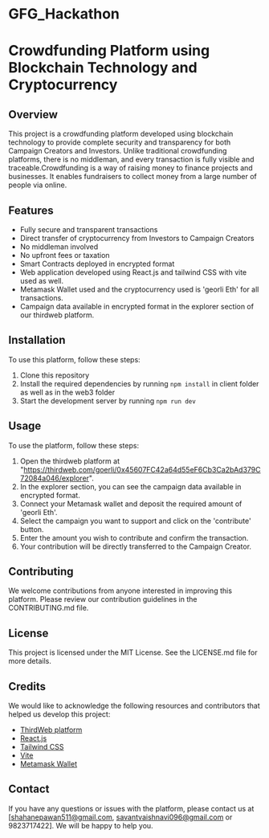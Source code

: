 # GFG_Hackathon

# Crowdfunding Platform using Blockchain Technology and Cryptocurrency

## Overview

This project is a crowdfunding platform developed using blockchain technology to provide complete security and transparency for both Campaign Creators and Investors. Unlike traditional crowdfunding platforms, there is no middleman, and every transaction is fully visible and traceable.Crowdfunding is a way of raising money to finance projects and businesses. It enables fundraisers to collect money from a large number of people via online.

## Features

- Fully secure and transparent transactions
- Direct transfer of cryptocurrency from Investors to Campaign Creators
- No middleman involved
- No upfront fees or taxation
- Smart Contracts deployed in encrypted format
- Web application developed using React.js and tailwind CSS with vite used as well.
- Metamask Wallet used and the cryptocurrency used is 'georli Eth' for all transactions.
- Campaign data available in encrypted format in the explorer section of our thirdweb platform.

## Installation

To use this platform, follow these steps:

1. Clone this repository
2. Install the required dependencies by running `npm install` in client folder as well as in the web3 folder
3. Start the development server by running `npm run dev`

## Usage

To use the platform, follow these steps:

1. Open the thirdweb platform at "https://thirdweb.com/goerli/0x45607FC42a64d55eF6Cb3Ca2bAd379C72084a046/explorer".
2. In the explorer section, you can see the campaign data available in encrypted format.
3. Connect your Metamask wallet and deposit the required amount of 'georli Eth'.
4. Select the campaign you want to support and click on the 'contribute' button.
5. Enter the amount you wish to contribute and confirm the transaction.
6. Your contribution will be directly transferred to the Campaign Creator.

## Contributing

We welcome contributions from anyone interested in improving this platform. Please review our contribution guidelines in the CONTRIBUTING.md file.

## License

This project is licensed under the MIT License. See the LICENSE.md file for more details.

## Credits

We would like to acknowledge the following resources and contributors that helped us develop this project:

- [ThirdWeb platform](https://thirdweb.com)
- [React.js](https://reactjs.org/)
- [Tailwind CSS](https://tailwindcss.com/)
- [Vite](https://vitejs.dev/)
- [Metamask Wallet](https://metamask.io/)

## Contact

If you have any questions or issues with the platform, please contact us at [shahanepawan511@gmail.com, savantvaishnavi096@gmail.com or 9823717422]. We will be happy to help you.
